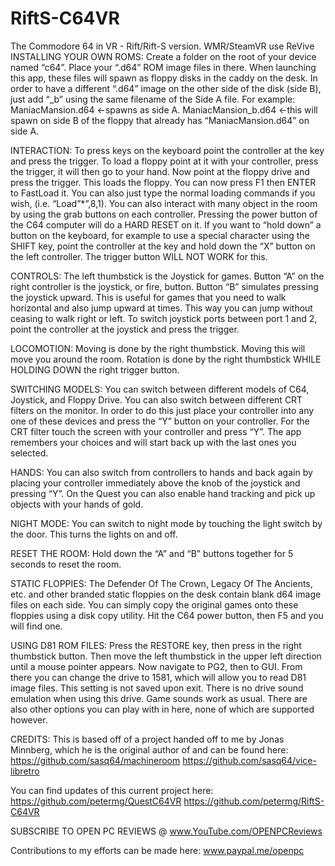# RiftS-C64VR
The Commodore 64 in VR - Rift/Rift-S version. WMR/SteamVR use ReVive
INSTALLING YOUR OWN ROMS:
Create a folder on the root of your device named “c64”. Place your “.d64” ROM image files in there. When launching this app, these files will spawn as floppy disks in the caddy on the desk. In order to have a different “.d64” image on the other side of the disk (side B), just add “_b” using the same filename of the Side A file. For example:
ManiacMansion.d64 <-spawns as side A.
ManiacMansion_b.d64 <-this will spawn on side B of the floppy that already has “ManiacMansion.d64” on side A.

INTERACTION:
To press keys on the keyboard point the controller at the key and press the trigger.
To load a floppy point at it with your controller, press the trigger, it will then go to your hand. Now point at the floppy drive and press the trigger. This loads the floppy. You can now press F1 then ENTER to FastLoad it. You can also just type the normal loading commands if you wish, (i.e. “Load”*”,8,1).
You can also interact with many object in the room by using the grab buttons on each controller.
Pressing the power button of the C64 computer will do a HARD RESET on it.
If you want to “hold down” a button on the keyboard, for example to use a special character using the SHIFT key, point the controller at the key and hold down the “X” button on the left controller. The trigger button WILL NOT WORK for this.

CONTROLS:
The left thumbstick is the Joystick for games. Button “A” on the right controller is the joystick, or fire, button. Button “B” simulates pressing the joystick upward. This is useful for games that you need to walk horizontal and also jump upward at times. This way you can jump without ceasing to walk right or left.
To switch joystick ports between port 1 and 2, point the controller at the joystick and press the trigger.

LOCOMOTION:
Moving is done by the right thumbstick. Moving this will move you around the room.
Rotation is done by the right thumbstick WHILE HOLDING DOWN the right trigger button.

SWITCHING MODELS:
You can switch between different models of C64, Joystick, and Floppy Drive. You can also switch between different CRT filters on the monitor. In order to do this just place your controller into any one of these devices and press the “Y” button on your controller. For the CRT filter touch the screen with your controller and press “Y”. The app remembers your choices and will start back up with the last ones you selected.

HANDS:
You can also switch from controllers to hands and back again by placing your controller immediately above the knob of the joystick and pressing “Y”.
On the Quest you can also enable hand tracking and pick up objects with your hands of gold.

NIGHT MODE:
You can switch to night mode by touching the light switch by the door. This turns the lights on and off.

RESET THE ROOM:
Hold down the “A” and “B” buttons together for 5 seconds to reset the room.

STATIC FLOPPIES:
The Defender Of The Crown, Legacy Of The Ancients, etc. and other branded static floppies on the desk contain blank d64 image files on each side. You can simply copy the original games onto these floppies using a disk copy utility. Hit the C64 power button, then F5 and you will find one.

USING D81 ROM FILES:
Press the RESTORE key, then press in the right thumbstick button. Then move the left thumbstick in the upper left direction until a mouse pointer appears. Now navigate to PG2, then to GUI. From there you can change the drive to 1581, which will allow you to read D81 image files. This setting is not saved upon exit. There is no drive sound emulation when using this drive. Game sounds work as usual. There are also other options you can play with in here, none of which are supported however.

CREDITS:
This is based off of a project handed off to me by Jonas Minnberg, which he is the original author of and can be found here:
https://github.com/sasq64/machineroom
https://github.com/sasq64/vice-libretro

You can find updates of this current project here:
https://github.com/petermg/QuestC64VR
https://github.com/petermg/RiftS-C64VR

SUBSCRIBE TO OPEN PC REVIEWS @ www.YouTube.com/OPENPCReviews

Contributions to my efforts can be made here:
www.paypal.me/openpc
